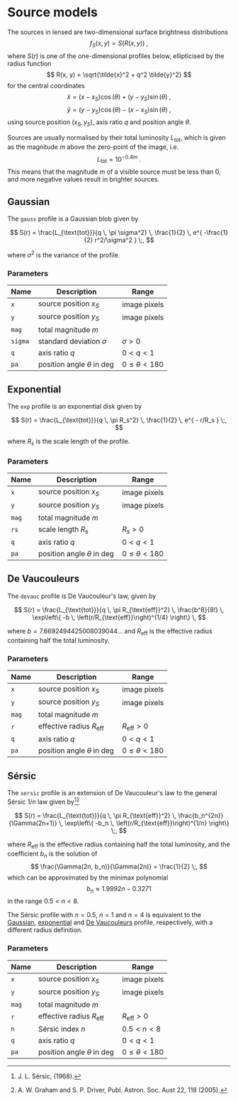 Source models
=============

The sources in lensed are two-dimensional surface brightness distributions
$$
    f_S(x, y) = S(R(x, y)) \;,
$$
where $S(r)$ is one of the one-dimensional profiles below, ellipticised by the
radius function
$$
    R(x, y) = \sqrt{\tilde{x}^2 + q^2 \tilde{y}^2}
$$
for the central coordinates
$$
    \tilde{x} = (x - x_S) \cos(\theta) + (y - y_S) \sin(\theta) \;,
$$
$$
    \tilde{y} = (y - y_S) \cos(\theta) - (x - x_S) \sin(\theta) \;,
$$
using source position $(x_S, y_S)$, axis ratio $q$ and position angle $\theta$.

Sources are usually normalised by their total luminosity $L_{\text{tot}}$,
which is given as the magnitude $m$ above the zero-point of the image, i.e.
$$
    L_{\text{tot}} = 10^{-0.4 m} \;.
$$
This means that the magnitude $m$ of a visible source must be less than $0$,
and more negative values result in brighter sources.


Gaussian
--------

The `gauss` profile is a Gaussian blob given by

$$
    S(r) = \frac{L_{\text{tot}}}{q \, \pi \sigma^2} \,
        \frac{1}{2} \, e^{ -\frac{1}{2} r^2/\sigma^2 } \;,
$$

where $\sigma^2$ is the variance of the profile.

### Parameters

| Name      | Description                        | Range                  |
|-----------|------------------------------------|------------------------|
| `x`       | source position $x_S$              | image pixels           |
| `y`       | source position $y_S$              | image pixels           |
| `mag`     | total magnitude $m$                |                        |
| `sigma`   | standard deviation $\sigma$        | $\sigma > 0$           |
| `q`       | axis ratio $q$                     | $0 < q < 1$            |
| `pa`      | position angle $\theta$ in $\deg$  | $0 \leq \theta < 180$  |

Exponential
-----------

The `exp` profile is an exponential disk given by

$$
    S(r) = \frac{L_{\text{tot}}}{q \, \pi R_s^2} \,
        \frac{1}{2} \, e^{ - r/R_s } \;,
$$

where $R_s$ is the scale length of the profile.

### Parameters

| Name      | Description                        | Range                  |
|-----------|------------------------------------|------------------------|
| `x`       | source position $x_S$              | image pixels           |
| `y`       | source position $y_S$              | image pixels           |
| `mag`     | total magnitude $m$                |                        |
| `rs`      | scale length $R_s$                 | $R_s > 0$              |
| `q`       | axis ratio $q$                     | $0 < q < 1$            |
| `pa`      | position angle $\theta$ in $\deg$  | $0 \leq \theta < 180$  |


De Vaucouleurs
--------------

The `devauc` profile is De Vaucouleur's law, given by

$$
    S(r) = \frac{L_{\text{tot}}}{q \, \pi R_{\text{eff}}^2} \,
        \frac{b^8}{8!} \,
        \exp\left\{ -b \, \left(r/R_{\text{eff}}\right)^{1/4} \right\} \,
$$

where $b = 7.6692494425008039044...$ and $R_{\text{eff}}$ is the effective
radius containing half the total luminosity.

### Parameters

| Name      | Description                        | Range                  |
|-----------|------------------------------------|------------------------|
| `x`       | source position $x_S$              | image pixels           |
| `y`       | source position $y_S$              | image pixels           |
| `mag`     | total magnitude $m$                |                        |
| `r`       | effective radius $R_{\text{eff}}$  | $R_{\text{eff}} > 0$   |
| `q`       | axis ratio $q$                     | $0 < q < 1$            |
| `pa`      | position angle $\theta$ in $\deg$  | $0 \leq \theta < 180$  |


Sérsic
------

The `sersic` profile is an extension of De Vaucouleur's law to the general
Sérsic $1/n$ law given by[^1][^2]

$$
    S(r) = \frac{L_{\text{tot}}}{q \, \pi R_{\text{eff}}^2} \,
        \frac{b_n^{2n}}{\Gamma(2n+1)} \,
        \exp\left\{ -b_n \, \left(r/R_{\text{eff}}\right)^{1/n} \right\} \;,
$$

where  $R_{\text{eff}}$ is the effective radius containing half the total
luminosity, and the coefficient $b_n$ is the solution of
$$
    \frac{\Gamma(2n, b_n)}{\Gamma(2n)} = \frac{1}{2} \;,
$$
which can be approximated by the minimax polynomial
$$
    b_n \approx 1.9992n - 0.3271
$$
in the range $0.5 < n < 8$.

The Sérsic profile with $n = 0.5$, $n = 1$ and $n = 4$ is equivalent to the
[Gaussian](#gaussian), [exponential](#exponential) and
[De Vaucouleurs](#de-vaucouleurs) profile, respectively, with a different
radius definition.

### Parameters

| Name      | Description                        | Range                  |
|-----------|------------------------------------|------------------------|
| `x`       | source position $x_S$              | image pixels           |
| `y`       | source position $y_S$              | image pixels           |
| `mag`     | total magnitude $m$                |                        |
| `r`       | effective radius $R_{\text{eff}}$  | $R_{\text{eff}} > 0$   |
| `n`       | Sérsic index $n$                   | $0.5 < n < 8$          |
| `q`       | axis ratio $q$                     | $0 < q < 1$            |
| `pa`      | position angle $\theta$ in $\deg$  | $0 \leq \theta < 180$  |


[^1]: J. L. Sérsic, (1968).
[^2]: A. W. Graham and S. P. Driver, Publ. Astron. Soc. Aust 22, 118 (2005).

